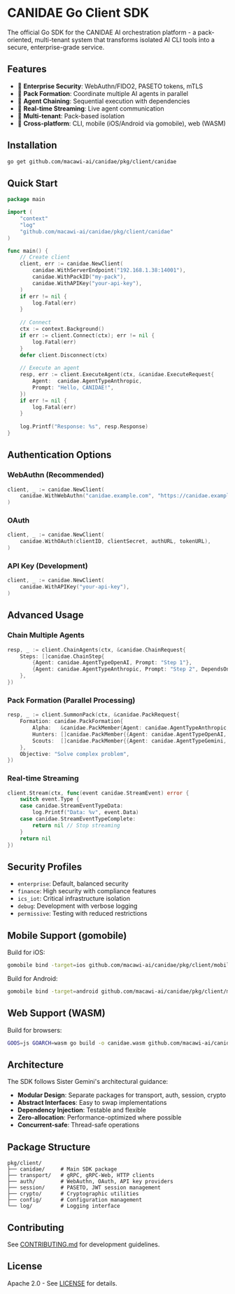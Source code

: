 # CANIDAE Go Client SDK

The official Go SDK for the CANIDAE AI orchestration platform - a pack-oriented, multi-tenant system that transforms isolated AI CLI tools into a secure, enterprise-grade service.

## Features

- 🔐 **Enterprise Security**: WebAuthn/FIDO2, PASETO tokens, mTLS
- 🐺 **Pack Formation**: Coordinate multiple AI agents in parallel
- 🔗 **Agent Chaining**: Sequential execution with dependencies
- 📡 **Real-time Streaming**: Live agent communication
- 🏢 **Multi-tenant**: Pack-based isolation
- 📱 **Cross-platform**: CLI, mobile (iOS/Android via gomobile), web (WASM)

## Installation

```bash
go get github.com/macawi-ai/canidae/pkg/client/canidae
```

## Quick Start

```go
package main

import (
    "context"
    "log"
    "github.com/macawi-ai/canidae/pkg/client/canidae"
)

func main() {
    // Create client
    client, err := canidae.NewClient(
        canidae.WithServerEndpoint("192.168.1.38:14001"),
        canidae.WithPackID("my-pack"),
        canidae.WithAPIKey("your-api-key"),
    )
    if err != nil {
        log.Fatal(err)
    }
    
    // Connect
    ctx := context.Background()
    if err := client.Connect(ctx); err != nil {
        log.Fatal(err)
    }
    defer client.Disconnect(ctx)
    
    // Execute an agent
    resp, err := client.ExecuteAgent(ctx, &canidae.ExecuteRequest{
        Agent:  canidae.AgentTypeAnthropic,
        Prompt: "Hello, CANIDAE!",
    })
    if err != nil {
        log.Fatal(err)
    }
    
    log.Printf("Response: %s", resp.Response)
}
```

## Authentication Options

### WebAuthn (Recommended)
```go
client, _ := canidae.NewClient(
    canidae.WithWebAuthn("canidae.example.com", "https://canidae.example.com"),
)
```

### OAuth
```go
client, _ := canidae.NewClient(
    canidae.WithOAuth(clientID, clientSecret, authURL, tokenURL),
)
```

### API Key (Development)
```go
client, _ := canidae.NewClient(
    canidae.WithAPIKey("your-api-key"),
)
```

## Advanced Usage

### Chain Multiple Agents
```go
resp, _ := client.ChainAgents(ctx, &canidae.ChainRequest{
    Steps: []canidae.ChainStep{
        {Agent: canidae.AgentTypeOpenAI, Prompt: "Step 1"},
        {Agent: canidae.AgentTypeAnthropic, Prompt: "Step 2", DependsOn: []string{"openai"}},
    },
})
```

### Pack Formation (Parallel Processing)
```go
resp, _ := client.SummonPack(ctx, &canidae.PackRequest{
    Formation: canidae.PackFormation{
        Alpha:   &canidae.PackMember{Agent: canidae.AgentTypeAnthropic, Role: "coordinator"},
        Hunters: []canidae.PackMember{{Agent: canidae.AgentTypeOpenAI, Role: "researcher"}},
        Scouts:  []canidae.PackMember{{Agent: canidae.AgentTypeGemini, Role: "explorer"}},
    },
    Objective: "Solve complex problem",
})
```

### Real-time Streaming
```go
client.Stream(ctx, func(event canidae.StreamEvent) error {
    switch event.Type {
    case canidae.StreamEventTypeData:
        log.Printf("Data: %v", event.Data)
    case canidae.StreamEventTypeComplete:
        return nil // Stop streaming
    }
    return nil
})
```

## Security Profiles

- `enterprise`: Default, balanced security
- `finance`: High security with compliance features
- `ics_iot`: Critical infrastructure isolation
- `debug`: Development with verbose logging
- `permissive`: Testing with reduced restrictions

## Mobile Support (gomobile)

Build for iOS:
```bash
gomobile bind -target=ios github.com/macawi-ai/canidae/pkg/client/mobile
```

Build for Android:
```bash
gomobile bind -target=android github.com/macawi-ai/canidae/pkg/client/mobile
```

## Web Support (WASM)

Build for browsers:
```bash
GOOS=js GOARCH=wasm go build -o canidae.wasm github.com/macawi-ai/canidae/pkg/client/web
```

## Architecture

The SDK follows Sister Gemini's architectural guidance:

- **Modular Design**: Separate packages for transport, auth, session, crypto
- **Abstract Interfaces**: Easy to swap implementations
- **Dependency Injection**: Testable and flexible
- **Zero-allocation**: Performance-optimized where possible
- **Concurrent-safe**: Thread-safe operations

## Package Structure

```
pkg/client/
├── canidae/     # Main SDK package
├── transport/   # gRPC, gRPC-Web, HTTP clients
├── auth/        # WebAuthn, OAuth, API key providers
├── session/     # PASETO, JWT session management
├── crypto/      # Cryptographic utilities
├── config/      # Configuration management
└── log/         # Logging interface
```

## Contributing

See [CONTRIBUTING.md](../../CONTRIBUTING.md) for development guidelines.

## License

Apache 2.0 - See [LICENSE](../../LICENSE) for details.